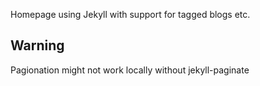 Homepage using Jekyll with support for tagged blogs etc.

## Warning

Pagionation might not work locally without jekyll-paginate